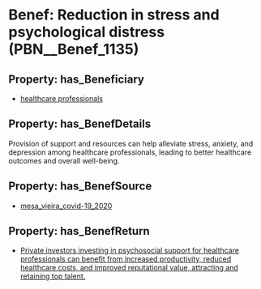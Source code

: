 # Benef: __Reduction in stress and psychological distress__ (PBN__Benef_1135)

## Property: has_Beneficiary

* [healthcare professionals](../Stakeholder/PBN__Stakeholder_32)

## Property: has_BenefDetails

Provision of support and resources can help alleviate stress, anxiety, and depression among healthcare professionals, leading to better healthcare outcomes and overall well-being.

## Property: has_BenefSource

* [mesa_vieira_covid-19_2020](../Article/PBN__Article_236)

## Property: has_BenefReturn

* [Private investors investing in psychosocial support for healthcare professionals can benefit from increased productivity, reduced healthcare costs, and improved reputational value, attracting and retaining top talent.](../BenefReturn/PBN__BenefReturn_1268)

